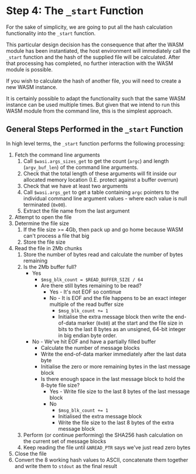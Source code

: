 # Step 4: The `_start` Function

For the sake of simplicity, we are going to put all the hash calculation functionality into the `_start` function.

This particular design decision has the consequence that after the WASM module has been instantiated, the host environment will immediately call the `_start` function and the hash of the supplied file will be calculated.
After that processing has completed, no further interaction with the WASM module is possible.

If you wish to calculate the hash of another file, you will need to create a new WASM instance.

It is certainly possible to adapt the functionality such that the same WASM instance can be used multiple times.
But given that we intend to run this WASM module from the command line, this is the simplest approach.

## General Steps Performed in the `_start` Function

In high level terms, the `_start` function performs the following processing:

1. Fetch the command line arguments
   1. Call `$wasi.args_sizes_get` to get the count (`argc`) and length (`argv_buf_len`) of the command line arguments.
   2. Check that the total length of these arguments will fit inside our allocated memory location (I.E. protect against a buffer overrun)
   3. Check that we have at least two arguments
   4. Call `$wasi.args_get` to get a table containing `argc` pointers to the individual command line argument values - where each value is null terminated (`0x00`).
   5. Extract the file name from the last argument
2. Attempt to open the file
3. Determine the file size
   1. If the file size >= 4Gb, then pack up and go home because WASM can't process a file that big
   2. Store the file size
4. Read the file in 2Mb chunks
   1. Store the number of bytes read and calculate the number of bytes remaining
   2. Is the 2Mb buffer full?
      - Yes
        * `$msg_blk_count = $READ_BUFFER_SIZE / 64`
        * Are there still bytes remaining to be read?
          - Yes - It's not EOF so continue
          - No - It is EOF and the file happens to be an exact integer multiple of the read buffer size
            * `$msg_blk_count += 1`
            * Initialise the extra message block then write the end-of-data marker (`0x80`) at the start and the file size in bits to the last 8 bytes as an unsigned, 64-bit integer in big endian byte order.
      - No - We've hit EOF and have a partially filled buffer
        * Calculate the number of message blocks
        * Write the end-of-data marker immediately after the last data byte
        * Initialise the zero or more remaining bytes in the last message block
        * Is there enough space in the last message block to hold the 8-byte file size?
          - Yes - Write file size to the last 8 bytes of the last message block
          - No
            * `$msg_blk_count += 1`
            * Initialised the extra message block
            * Write the file size to the last 8 bytes of the extra message block
   3. Perform (or continue performing) the SHA256 hash calculation on the current set of message blocks
   4. Keep reading the file until `&NREAD_PTR` says we've just read zero bytes
5. Close the file
6. Convert the 8 working hash values to ASCII, concatenate them together and write them to `stdout` as the final result
